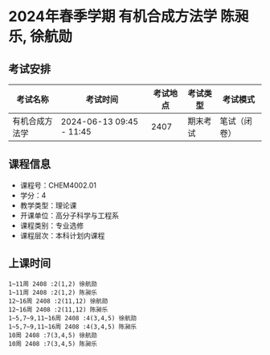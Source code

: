 # 2024年春季学期 有机合成方法学 陈昶乐, 徐航勋




## 考试安排

| 考试名称 | 考试时间 | 考试地点 | 考试类型 | 考试模式 |
| -------- | -------- | -------- | -------- | -------- |
| 有机合成方法学 | 2024-06-13 09:45 - 11:45 | 2407 | 期末考试 | 笔试（闭卷） |





## 课程信息

- 课程号：CHEM4002.01
- 学分：4
- 教学类型：理论课
- 开课单位：高分子科学与工程系
- 课程类别：专业选修
- 课程层次：本科计划内课程

## 上课时间

```
1~11周 2408 :2(1,2) 徐航勋
1~11周 2408 :2(1,2) 陈昶乐
12~16周 2408 :2(11,12) 徐航勋
12~16周 2408 :2(11,12) 陈昶乐
1~5,7~9,11~16周 2408 :4(3,4,5) 徐航勋
1~5,7~9,11~16周 2408 :4(3,4,5) 陈昶乐
10周 2408 :7(3,4,5) 徐航勋
10周 2408 :7(3,4,5) 陈昶乐
```

